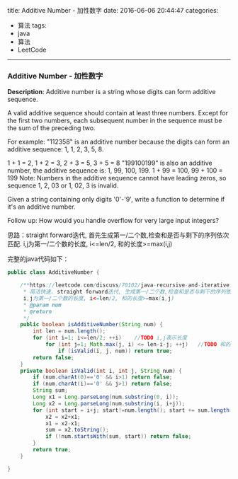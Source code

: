 




title: Additive Number - 加性数字
date: 2016-06-06 20:44:47
categories: 
- 算法
tags: 
- java
- 算法
- LeetCode
<!--updated: 2016-06-06 21:40:47-->
---

### Additive Number - 加性数字
**Description**: Additive number is a string whose digits can form additive sequence.

A valid additive sequence should contain at least three numbers. Except for the first two numbers, each subsequent number in the sequence must be the sum of the preceding two.

For example:
"112358" is an additive number because the digits can form an additive sequence: 1, 1, 2, 3, 5, 8.

1 + 1 = 2, 1 + 2 = 3, 2 + 3 = 5, 3 + 5 = 8
"199100199" is also an additive number, the additive sequence is: 1, 99, 100, 199.
1 + 99 = 100, 99 + 100 = 199
Note: Numbers in the additive sequence cannot have leading zeros, so sequence 1, 2, 03 or 1, 02, 3 is invalid.

Given a string containing only digits '0'-'9', write a function to determine if it's an additive number.

Follow up:
How would you handle overflow for very large input integers?
 
思路：straight forward迭代, 首先生成第一/二个数,检查和是否与剩下的序列依次匹配. i,j为第一/二个数的长度, i<=len/2, 和的长度>=max(i,j)
     
完整的java代码如下：

```java
public class AdditiveNumber {

    /**https://leetcode.com/discuss/70102/java-recursive-and-iterative-solutions
     * 简洁快速. straight forward迭代, 生成第一/二个数,检查和是否与剩下的序列依次匹配.
     i,j为第一/二个数的长度, i<=len/2, 和的长度>=max(i,j)
     * @param num
     * @return
     */
    public boolean isAdditiveNumber(String num) {
        int len = num.length();
        for (int i=1; i<=len/2; ++i)    //TODO i,j表示长度
            for (int j=1; Math.max(j, i) <= len-i-j; ++j)   //TODO 和的长度限制tricky
                if (isValid(i, j, num)) return true;
        return false;
    }
    private boolean isValid(int i, int j, String num) {
        if (num.charAt(0)=='0' && i>1) return false;
        if (num.charAt(i)=='0' && j>1) return false;
        String sum;
        Long x1 = Long.parseLong(num.substring(0, i));
        Long x2 = Long.parseLong(num.substring(i, i+j));
        for (int start = i+j; start!=num.length(); start += sum.length()) {
            x2 = x2+x1;
            x1 = x2-x1;
            sum = x2.toString();
            if (!num.startsWith(sum, start)) return false;
        }
        return true;
    }

}
```
